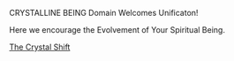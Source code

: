 CRYSTALLINE BEING Domain Welcomes Unificaton!

Here we encourage the Evolvement of Your Spiritual Being.

[The Crystal Shift](http://livingenlightenedrelationships.com/activations/the-crystal-shift-becoming-the-crystalline-human/)
